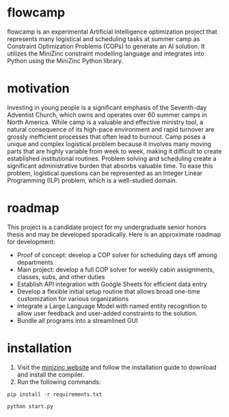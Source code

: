 # flowcamp

flowcamp is an experimental Artificial Intelligence optimization project that represents many logistical and scheduling tasks at summer camp as Constraint Optimization Problems (COPs) to generate an AI solution. It utilizes the MiniZinc constraint modelling language and integrates into Python using the MiniZinc Python library. 

# motivation 

Investing in young people is a significant emphasis of the Seventh-day Adventist Church, which owns and operates over 60 summer camps in North America. While camp is a valuable and effective ministry tool, a natural consequence of its high-pace environment and rapid turnover are grossly inefficient processes that often lead to burnout. Camp poses a unique and complex logistical problem because it involves many moving parts that are highly variable from week to week, making it difficult to create established institutional routines. Problem solving and scheduling create a significant administrative burden that absorbs valuable time. To ease this problem, logistical questions can be represented as an Integer Linear Programming (ILP) problem, which is a well-studied domain. 

# roadmap

This project is a candidate project for my undergraduate senior honors thesis and may be developed sporadically. Here is an approximate roadmap for development:
- Proof of concept: develop a COP solver for scheduling days off among departments
- Main project: develop a full COP solver for weekly cabin assignments, classes, subs, and other duties
- Establish API integration with Google Sheets for efficient data entry 
- Develop a flexible initial setup routine that allows broad one-time customization for various organizations 
- Integrate a Large Language Model with named entity recognition to allow user feedback and user-added constraints to the solution. 
- Bundle all programs into a streamlined GUI

# installation 
1. Visit the [minizinc website](https://www.minizinc.org/) and follow the installation guide to download and install the compiler. 
2. Run the following commands:
```console  
pip install -r requirements.txt
```
```console
python start.py
```
